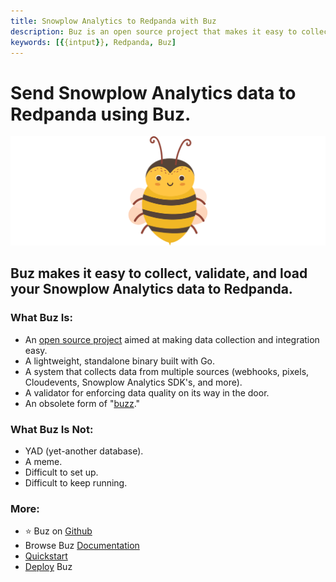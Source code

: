 ```yaml
---
title: Snowplow Analytics to Redpanda with Buz
description: Buz is an open source project that makes it easy to collect, validate, and load Snowplow Analytics data to Redpanda.
keywords: [{{intput}}, Redpanda, Buz]
---
```


# Send Snowplow Analytics data to Redpanda using Buz.

![buzz](../../../static/img/buzz.png)


## Buz makes it easy to collect, validate, and load your Snowplow Analytics data to Redpanda.


### What Buz Is:

- An [open source project](https://github.com/silverton-io/buz) aimed at making data collection and integration easy.
- A lightweight, standalone binary built with Go.
- A system that collects data from multiple sources (webhooks, pixels, Cloudevents, Snowplow Analytics SDK's, and more).
- A validator for enforcing data quality on its way in the door.
- An obsolete form of "[buzz](https://www.merriam-webster.com/dictionary/buzz)."


### What Buz Is Not:

- YAD (yet-another database).
- A meme.
- Difficult to set up.
- Difficult to keep running.


### More:
- ⭐ Buz on [Github](https://github.com/silverton-io/buz)
- Browse Buz [Documentation](/)
- [Quickstart](/examples/quickstart)
- [Deploy](category/deploying-buz) Buz
